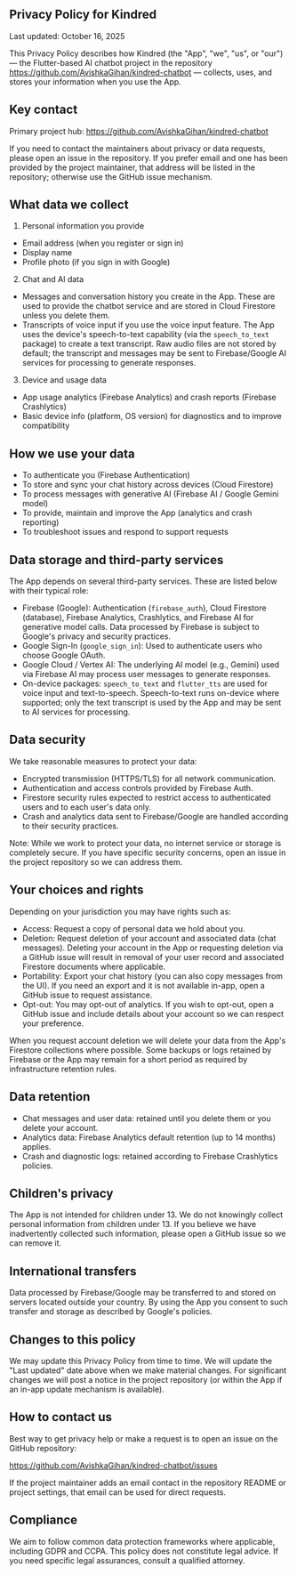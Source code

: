## Privacy Policy for Kindred

Last updated: October 16, 2025

This Privacy Policy describes how Kindred (the "App", "we", "us", or "our") — the Flutter-based AI chatbot project in the repository https://github.com/AvishkaGihan/kindred-chatbot — collects, uses, and stores your information when you use the App.

## Key contact

Primary project hub: https://github.com/AvishkaGihan/kindred-chatbot

If you need to contact the maintainers about privacy or data requests, please open an issue in the repository. If you prefer email and one has been provided by the project maintainer, that address will be listed in the repository; otherwise use the GitHub issue mechanism.

## What data we collect

1. Personal information you provide

- Email address (when you register or sign in)
- Display name
- Profile photo (if you sign in with Google)

2. Chat and AI data

- Messages and conversation history you create in the App. These are used to provide the chatbot service and are stored in Cloud Firestore unless you delete them.
- Transcripts of voice input if you use the voice input feature. The App uses the device's speech-to-text capability (via the `speech_to_text` package) to create a text transcript. Raw audio files are not stored by default; the transcript and messages may be sent to Firebase/Google AI services for processing to generate responses.

3. Device and usage data

- App usage analytics (Firebase Analytics) and crash reports (Firebase Crashlytics)
- Basic device info (platform, OS version) for diagnostics and to improve compatibility

## How we use your data

- To authenticate you (Firebase Authentication)
- To store and sync your chat history across devices (Cloud Firestore)
- To process messages with generative AI (Firebase AI / Google Gemini model)
- To provide, maintain and improve the App (analytics and crash reporting)
- To troubleshoot issues and respond to support requests

## Data storage and third-party services

The App depends on several third-party services. These are listed below with their typical role:

- Firebase (Google): Authentication (`firebase_auth`), Cloud Firestore (database), Firebase Analytics, Crashlytics, and Firebase AI for generative model calls. Data processed by Firebase is subject to Google's privacy and security practices.
- Google Sign-In (`google_sign_in`): Used to authenticate users who choose Google OAuth.
- Google Cloud / Vertex AI: The underlying AI model (e.g., Gemini) used via Firebase AI may process user messages to generate responses.
- On-device packages: `speech_to_text` and `flutter_tts` are used for voice input and text-to-speech. Speech-to-text runs on-device where supported; only the text transcript is used by the App and may be sent to AI services for processing.

## Data security

We take reasonable measures to protect your data:

- Encrypted transmission (HTTPS/TLS) for all network communication.
- Authentication and access controls provided by Firebase Auth.
- Firestore security rules expected to restrict access to authenticated users and to each user's data only.
- Crash and analytics data sent to Firebase/Google are handled according to their security practices.

Note: While we work to protect your data, no internet service or storage is completely secure. If you have specific security concerns, open an issue in the project repository so we can address them.

## Your choices and rights

Depending on your jurisdiction you may have rights such as:

- Access: Request a copy of personal data we hold about you.
- Deletion: Request deletion of your account and associated data (chat messages). Deleting your account in the App or requesting deletion via a GitHub issue will result in removal of your user record and associated Firestore documents where applicable.
- Portability: Export your chat history (you can also copy messages from the UI). If you need an export and it is not available in-app, open a GitHub issue to request assistance.
- Opt-out: You may opt-out of analytics. If you wish to opt-out, open a GitHub issue and include details about your account so we can respect your preference.

When you request account deletion we will delete your data from the App's Firestore collections where possible. Some backups or logs retained by Firebase or the App may remain for a short period as required by infrastructure retention rules.

## Data retention

- Chat messages and user data: retained until you delete them or you delete your account.
- Analytics data: Firebase Analytics default retention (up to 14 months) applies.
- Crash and diagnostic logs: retained according to Firebase Crashlytics policies.

## Children's privacy

The App is not intended for children under 13. We do not knowingly collect personal information from children under 13. If you believe we have inadvertently collected such information, please open a GitHub issue so we can remove it.

## International transfers

Data processed by Firebase/Google may be transferred to and stored on servers located outside your country. By using the App you consent to such transfer and storage as described by Google's policies.

## Changes to this policy

We may update this Privacy Policy from time to time. We will update the "Last updated" date above when we make material changes. For significant changes we will post a notice in the project repository (or within the App if an in-app update mechanism is available).

## How to contact us

Best way to get privacy help or make a request is to open an issue on the GitHub repository:

https://github.com/AvishkaGihan/kindred-chatbot/issues

If the project maintainer adds an email contact in the repository README or project settings, that email can be used for direct requests.

## Compliance

We aim to follow common data protection frameworks where applicable, including GDPR and CCPA. This policy does not constitute legal advice. If you need specific legal assurances, consult a qualified attorney.

